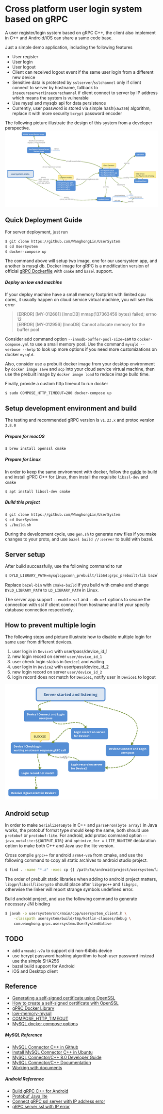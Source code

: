 Cross platform user login system based on gRPC
======

A user register/login system based on gRPC C++, the client also implement in C++ and Android/iOS can share a same code base.

Just a simple demo application, including the following features

* User register
* User login
* User logout
* Client can received logout event if the same user login from a different new device
* Sensitive data is protected by `sslserver`/`sslchannel` only if client connect to server by hostname, fallback to `insecureserver`/`insecurechannel` if client connect to server by IP address which means the system is vulnerable 
* Use mysql and mysqlx api for data persistence
* Currently, user password is stored via simple hash(`sha256`) algorithm, replace it with more security `bcrypt` password encoder

The following picture illustrate the design of this system from a developer perspective.
![System structure](docs/usersystem_structure.png)

Quick Deployment Guide
------
For server deployment, just run
```bash
$ git clone https://github.com/WanghongLin/UserSystem
$ cd UserSystem
$ docker-compose up
```
The command above will setup two image, one for our usersystem app, and another is mysql db. Docker image for gRPC is a modification version of official [gRPC Dockerfile](https://github.com/grpc/grpc-docker-library/blob/master/1.21.0/cxx/Dockerfile) with `cmake` and `bazel` support.

##### Deploy on low end machine
If your deploy machine have a small memory footprint with limited cpu cores, it usually happen on cloud service virtual machine, you will see this error

>[ERROR] [MY-012681] [InnoDB] mmap(137363456 bytes) failed; errno 12<br/>[ERROR] [MY-012956] [InnoDB] Cannot allocate memory for the buffer pool

Consider add command option `--innodb-buffer-pool-size=16M` to `docker-compose.yml` to use a small memory pool. Use the command `mysqld --verbose --help` to look up more options if you need more customizations on docker `mysqld`.

Also, consider use a prebuilt docker image from your desktop environment by `docker image save` and `scp` into your cloud service virtual machine, then use the prebuilt image by `docker image load` to reduce image build time.

Finally, provide a custom http timeout to run docker

```bash
$ sudo COMPOSE_HTTP_TIMEOUT=200 docker-compose up
```

Setup development environment and build
------
The testing and recommended gRPC version is `v1.23.x` and protoc version `3.8.0`

##### Prepare for macOS 
```bash
$ brew install openssl cmake
```

##### Prepare for Linux

In order to keep the same environment with docker, follow the [guide](https://github.com/grpc/grpc/blob/master/BUILDING.md) to build and install gPRC C++ for Linux, then install the requisite `libssl-dev` and `cmake`
```
$ apt install libssl-dev cmake
```

##### Build this project
```bash
$ git clone https://github.com/WanghongLin/UserSystem
$ cd UserSystem
$ ./build.sh
```

During the development cycle, use `gen.sh` to generate new files if you make changes to your proto, and use `bazel build //:server` to build with bazel.

Server setup
------
After build successfully, use the following command to run
```bash
$ DYLD_LIBRARY_PATH=mysqlcppconn_prebuilt/lib64:grpc_prebuilt/lib bazel-bin/server
```
Replace `bazel-bin` with `cmake-build` if you build with cmake and change `DYLD_LIBRARY_PATH` to `LD_LIBRARY_PATH` in Linux. 

The server app support `--enable-ssl` and `--db-url` options to secure the connection with ssl if client connect from hostname and let your specify database connection respectively. 

How to prevent multiple login
------
The following steps and picture illustrate how to disable multiple login for same user from different devices.

1. user login in `Device1` with user/pass/device_id_1
2. new login record on server `user/device_id_1`
3. user check login status in `Device1` and waiting
4. user login in `Device2` with user/pass/device_id_2
5. new login record on server `user/device_id_2`
6. login record does not match for `Device1`, notify user in `Device1` to logout

![Disable multiple login](docs/multiple_login.png)

Android setup
------
In order to make `SerializeToByte` in C++ and `parseFrom(byte array)` in Java works, the protobuf format type should keep the same, both should use `protobuf` or `protobuf-lite`. For android, add protoc command option `--java_out=lite:${OUTPUT_DIR}` and `optimize_for = LITE_RUNTIME` declaration option to make both C++ and Java use the lite version.

Cross compile `grpc++` for android `arm64-v8a` from cmake, and use the following command to copy all static archives to android studio project.

```bash
$ find . -name "*.a" -exec cp {} /path/to/android/project/usersystem/libs/arm64-v8a/ \;
```

The order of prebuilt static libraries when adding to android project matters, `libgpr`/`libssl`/`libcrypto` should place
after `libgrpc++` and `libgrpc`, otherwise the linker will report strange symbols undefined error.

Build android project, and use the following command to generate necessary JNI binding

```bash
$ javah -o usersystem/src/main/cpp/usersystem_client.h \
    -classpath usersystem/build/tmp/kotlin-classes/debug \
    com.wanghong.grpc.usersystem.UserSystemNative
``` 

TODO
------
* add `armeabi-v7a` to support old non-64bits device
* use bcrypt password hashing algorithm to hash user password instead use the simple SHA256
* bazel build support for Android
* iOS and Desktop client

Reference
------
* [Generating a self-signed certificate using OpenSSL](https://www.ibm.com/support/knowledgecenter/en/SSMNED_5.0.0/com.ibm.apic.cmc.doc/task_apionprem_gernerate_self_signed_openSSL.html)
* [How to create a self-signed certificate with OpenSSL](https://stackoverflow.com/questions/10175812/how-to-create-a-self-signed-certificate-with-openssl)
* [gPRC Docker Library](https://github.com/grpc/grpc-docker-library)
* [low-memory-mysql](https://github.com/alexanderkoller/low-memory-mysql)
* [COMPOSE_HTTP_TIMEOUT](https://stackoverflow.com/questions/36488209/how-to-override-the-default-value-of-compose-http-timeout-with-docker-compose-co)
* [MySQL docker compose options](https://stackoverflow.com/questions/46004648/how-to-setup-mysql-with-utf-8-using-docker-compose)

##### MySQL Reference
* [MySQL Connector C++ in Github](https://github.com/mysql/mysql-connector-cpp)
* [Install MySQL Connector C++ in Ubuntu](https://stackoverflow.com/questions/51117349/cannot-install-mysql-connector-c-correctly-in-my-ubuntu)
* [MySQL Connector/C++ 8.0 Developer Guide](https://dev.mysql.com/doc/connector-cpp/8.0/en/)
* [MySQL Connector/C++ Documentation](https://dev.mysql.com/doc/dev/connector-cpp/8.0/)
* [Working with documents](https://docs.oracle.com/cd/E17952_01/x-devapi-userguide-en/devapi-users-working-with-documents.html)

##### Android Reference
* [Build gRPC C++ for Android](https://stackoverflow.com/questions/54052229/build-grpc-c-for-android-using-ndk-arm-linux-androideabi-clang-compiler)
* [Protobuf Java lite](https://github.com/protocolbuffers/protobuf/blob/master/java/lite.md)
* [Connect gRPC ssl server with IP address error](https://blog.csdn.net/u011627161/article/details/87936361)
* [gRPC server ssl with IP error](https://zhuanlan.zhihu.com/p/35507832)